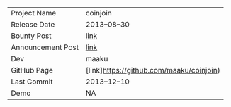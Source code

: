 ﻿|               	| 				|
| ----------- 		| ----------	| 
| Project Name 		| coinjoin 		|
| Release Date		| 2013–08–30	|
| Bounty Post 		| [link](https://bitcointalk.org/index.php?topic=279249.msg3045937#msg3045937)		|
| Announcement Post | [link](https://bitcointalk.org/index.php?topic=291283.0)		|
| Dev				| maaku		|
| GitHub Page		| [link]https://github.com/maaku/coinjoin)		|
| Last Commit		| 2013–12–10	|
| Demo				| NA | 